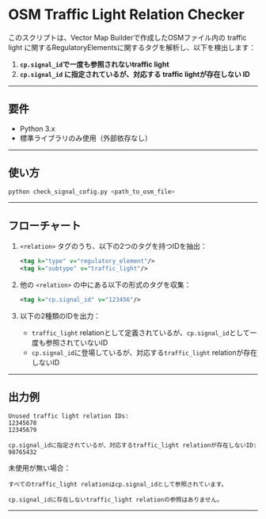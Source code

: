 # OSM Traffic Light Relation Checker

このスクリプトは、Vector Map Builderで作成したOSMファイル内の traffic light に関するRegulatoryElementsに関するタグを解析し、以下を検出します：

1. **`cp.signal_id`で一度も参照されないtraffic light**
2. **`cp.signal_id` に指定されているが、対応する traffic lightが存在しない ID**

---

## 要件

- Python 3.x
- 標準ライブラリのみ使用（外部依存なし）

---

## 使い方

```bash
python check_signal_cofig.py <path_to_osm_file>
```

---

## フローチャート

1. `<relation>` タグのうち、以下の2つのタグを持つIDを抽出：

    ```xml
    <tag k="type" v="regulatory_element"/>
    <tag k="subtype" v="traffic_light"/>
    ```

2. 他の `<relation>` の中にある以下の形式のタグを収集：

    ```xml
    <tag k="cp.signal_id" v="123456"/>
    ```

3. 以下の2種類のIDを出力：
    - `traffic_light` relationとして定義されているが、`cp.signal_id`として一度も参照されていないID
    - `cp.signal_id`に登場しているが、対応する`traffic_light` relationが存在しないID

---

## 出力例

```
Unused traffic light relation IDs:
12345678
12345679

cp.signal_idに指定されているが、対応するtraffic_light relationが存在しないID:
98765432
```

未使用が無い場合：
```
すべてのtraffic_light relationはcp.signal_idとして参照されています。

cp.signal_idに存在しないtraffic_light relationの参照はありません。
```

---
